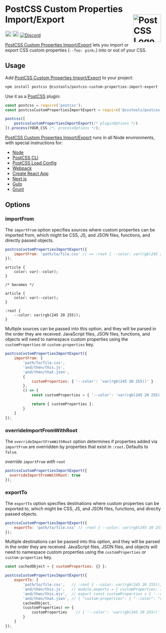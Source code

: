 # PostCSS Custom Properties Import/Export [<img src="https://postcss.github.io/postcss/logo.svg" alt="PostCSS Logo" width="90" height="90" align="right">][PostCSS]

[<img alt="npm version" src="https://img.shields.io/npm/v/@csstools/postcss-custom-properties-import-export.svg" height="20">][npm-url] [<img alt="Build Status" src="https://github.com/csstools/postcss-plugins/workflows/test/badge.svg" height="20">][cli-url] [<img alt="Discord" src="https://shields.io/badge/Discord-5865F2?logo=discord&logoColor=white">][discord]

[PostCSS Custom Properties Import/Export] lets you import or export CSS custom properties (`--foo: pink;`) into or out of your CSS.

## Usage

Add [PostCSS Custom Properties Import/Export] to your project:

```bash
npm install postcss @csstools/postcss-custom-properties-import-export --save-dev
```

Use it as a [PostCSS] plugin:

```js
const postcss = require('postcss');
const postcssCustomPropertiesImportExport = require('@csstools/postcss-custom-properties-import-export');

postcss([
	postcssCustomPropertiesImportExport(/* pluginOptions */)
]).process(YOUR_CSS /*, processOptions */);
```

[PostCSS Custom Properties Import/Export] runs in all Node environments, with special
instructions for:

- [Node](INSTALL.md#node)
- [PostCSS CLI](INSTALL.md#postcss-cli)
- [PostCSS Load Config](INSTALL.md#postcss-load-config)
- [Webpack](INSTALL.md#webpack)
- [Create React App](INSTALL.md#create-react-app)
- [Next.js](INSTALL.md#nextjs)
- [Gulp](INSTALL.md#gulp)
- [Grunt](INSTALL.md#grunt)

## Options

### importFrom

The `importFrom` option specifies sources where custom properties can be
imported from, which might be CSS, JS, and JSON files, functions, and directly
passed objects.

```js
postcssCustomPropertiesImportExport({
	importFrom: 'path/to/file.css' // => :root { --color: var(rgb(245 20 255)); }
});
```

```pcss
article {
	color: var(--color);
}

/* becomes */

article {
	color: var(--color);
}

:root {
	--color: var(rgb(245 20 255));
}
```

Multiple sources can be passed into this option, and they will be parsed in the
order they are received. JavaScript files, JSON files, functions, and objects
will need to namespace custom properties using the `customProperties` or
`custom-properties` key.

```js
postcssCustomPropertiesImportExport({
	importFrom: [
		'path/to/file.css',
		'and/then/this.js',
		'and/then/that.json',
		{
			customProperties: { '--color': 'var(rgb(245 20 255))' }
		},
		() => {
			const customProperties = { '--color': 'var(rgb(245 20 255))' };

			return { customProperties };
		}
	]
});
```

### overrideImportFromWithRoot

The `overrideImportFromWithRoot` option determines if properties added via `importFrom` are overridden by properties that exist in `:root`.
Defaults to `false`.

_override `importFrom` with `root`_

```js
postcssCustomPropertiesImportExport({
  overrideImportFromWithRoot: true
});
```

### exportTo

The `exportTo` option specifies destinations where custom properties can be
exported to, which might be CSS, JS, and JSON files, functions, and directly
passed objects.

```js
postcssCustomPropertiesImportExport({
	exportTo: 'path/to/file.css' // :root { --color: var(rgb(245 20 255)); }
});
```

Multiple destinations can be passed into this option, and they will be parsed
in the order they are received. JavaScript files, JSON files, and objects will
need to namespace custom properties using the `customProperties` or
`custom-properties` key.

```js
const cachedObject = { customProperties: {} };

postcssCustomPropertiesImportExport({
	exportTo: [
		'path/to/file.css',   // :root { --color: var(rgb(245 20 255)); }
		'and/then/this.js',   // module.exports = { customProperties: { '--color': 'var(rgb(245 20 255))' } }
		'and/then/this.mjs',  // export const customProperties = { '--color': 'var(rgb(245 20 255))' } }
		'and/then/that.json', // { "custom-properties": { "--color": "var(rgb(245 20 255))" } }
		cachedObject,
		(customProperties) => {
			customProperties    // { '--color': 'var(rgb(245 20 255))' }
		}
	]
});
```

[cli-url]: https://github.com/csstools/postcss-plugins/actions/workflows/test.yml?query=workflow/test

[discord]: https://discord.gg/bUadyRwkJS
[npm-url]: https://www.npmjs.com/package/@csstools/postcss-custom-properties-import-export

[PostCSS]: https://github.com/postcss/postcss
[PostCSS Custom Properties Import/Export]: https://github.com/csstools/postcss-plugins/tree/main/plugins/postcss-custom-properties-import-export
